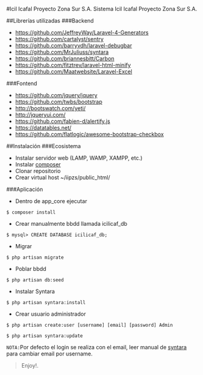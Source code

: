 #Icil Icafal Proyecto Zona Sur S.A.
Sistema Icil Icafal Proyecto Zona Sur S.A.

##Librerías utilizadas
###Backend

- <https://github.com/JeffreyWay/Laravel-4-Generators>
- <https://github.com/cartalyst/sentry>
- <https://github.com/barryvdh/laravel-debugbar>
- <https://github.com/MrJuliuss/syntara>
- <https://github.com/briannesbitt/Carbon>
- <https://github.com/fitztrev/laravel-html-minify>
- <https://github.com/Maatwebsite/Laravel-Excel>

###Fontend

- <https://github.com/jquery/jquery>
- <https://github.com/twbs/bootstrap>
- <http://bootswatch.com/yeti/>
- <http://jqueryui.com/>
- <https://github.com/fabien-d/alertify.js>
- <https://datatables.net/>
- <https://github.com/flatlogic/awesome-bootstrap-checkbox>

##Instalación
###Ecosistema
- Instalar servidor web (LAMP, WAMP, XAMPP, etc.)
- Instalar [composer](http://getcomposer.org/)
- Clonar repositorio
- Crear virtual host ~/iipzs/public_html/

###Aplicación
- Dentro de app_core ejecutar
```
$ composer install
```
- Crear manualmente bbdd llamada icilicaf_db
```
$ mysql> CREATE DATABASE icilicaf_db;
```
- Migrar
```
$ php artisan migrate
```
- Poblar bbdd
```
$ php artisan db:seed
```
- Instalar Syntara
```
$ php artisan syntara:install
```
- Crear usuario administrador
```
$ php artisan create:user [username] [email] [password] Admin
```
```
$ php artisan syntara:update
```
`NOTA:`Por defecto el login se realiza con el email, leer manual de [syntara](https://github.com/MrJuliuss/syntara) para cambiar email por username.

<blockquote>
  <p>Enjoy!.</p>
</blockquote>
